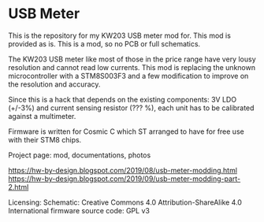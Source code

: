 USB Meter
=========

This is the repository for my KW203 USB meter mod for.
This mod is provided as is. This is a mod, so no PCB or full schematics.

The KW203 USB meter like most of those in the price range have very lousy
resolution and cannot read low currents.  This mod is replacing the
unknown microcontroller with a STM8S003F3 and a few modification to 
improve on the resolution and accuracy.

Since this is a hack that depends on the existing components: 
3V LDO (+/-3%) and current sensing resistor (??? %), each unit has to be 
calibrated against a multimeter.

Firmware is written for Cosmic C which ST arranged to have for free use 
with their STM8 chips.

Project page: mod, documentations, photos

https://hw-by-design.blogspot.com/2019/08/usb-meter-modding.html
https://hw-by-design.blogspot.com/2019/09/usb-meter-modding-part-2.html

Licensing:
Schematic: Creative Commons 4.0 Attribution-ShareAlike 4.0 International
firmware source code: GPL v3
